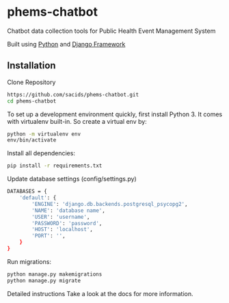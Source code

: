 # phems-chatbot
Chatbot data collection tools for Public Health Event Management System

Built using [Python](https://www.python.org/) and 
[Django Framework](https://www.djangoproject.com/)

## Installation
Clone Repository

```bash
https://github.com/sacids/phems-chatbot.git
cd phems-chatbot
```

To set up a development environment quickly, first install Python 3. It comes with virtualenv built-in. So create a virtual env by:

```bash
python -m virtualenv env
env/bin/activate
```

Install all dependencies:
```bash
pip install -r requirements.txt
```

Update database settings (config/settings.py)
```bash
DATABASES = {
    'default': {
        'ENGINE': 'django.db.backends.postgresql_psycopg2',
        'NAME': 'database name',
        'USER': 'username',
        'PASSWORD': 'password',
        'HOST': 'localhost',
        'PORT': '',
    }
}
```

Run migrations:
```bash
python manage.py makemigrations
python manage.py migrate
```

Detailed instructions
Take a look at the docs for more information.
